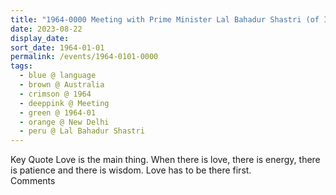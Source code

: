 ```yaml
---
title: "1964-0000 Meeting with Prime Minister Lal Bahadur Shastri (of India), New Delhi, India"
date: 2023-08-22
display_date: 
sort_date: 1964-01-01
permalink: /events/1964-0101-0000
tags:
  - blue @ language
  - brown @ Australia
  - crimson @ 1964
  - deeppink @ Meeting
  - green @ 1964-01
  - orange @ New Delhi
  - peru @ Lal Bahadur Shastri
---
```


<wave-list>
  <list-title color="green" width="75">Key Quote</list-title>
  <list-item color="BlanchedAlmond"  width="200">Love is the main thing. When there is love, there is energy, there is patience and there is wisdom. Love has to be there first.</list-item>
  <list-item color="Lavender"></list-item>
  <list-item color="BlanchedAlmond"></list-item>
</wave-list>

<br>

<wave-list>
  <list-title color="green" width="75">Comments</list-title>
  <list-item color="BlanchedAlmond"  width="200"></list-item>
  <list-item color="Lavender"></list-item>
  <list-item color="BlanchedAlmond"></list-item>
</wave-list>